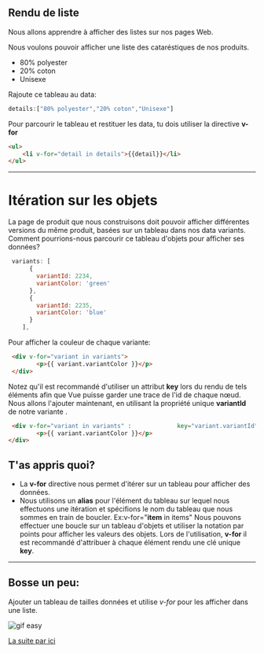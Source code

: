 ## Rendu de liste

Nous allons apprendre à afficher des listes sur nos pages Web.

Nous voulons pouvoir afficher une liste des cataréstiques de nos produits.
* 80% polyester
* 20% coton
* Unisexe

Rajoute ce tableau au data:

``` js                                  JS
details:["80% polyester","20% coton","Unisexe"]
```

Pour parcourir le tableau et restituer les data, tu dois utiliser la directive __v-for__

``` html                               HTML
<ul>
    <li v-for="detail in details">{{detail}}</li>
</ul>
```
___

# Itération sur les objets

La page de produit que nous construisons doit pouvoir afficher différentes versions du même produit, basées sur un tableau dans nos data variants. Comment pourrions-nous parcourir ce tableau d'objets pour afficher ses données?

``` js
 variants: [
      {
        variantId: 2234,
        variantColor: 'green'    
      },
      {
        variantId: 2235,
        variantColor: 'blue'
      }
    ],
```

Pour afficher la couleur de chaque variante:

``` html
 <div v-for="variant in variants">
        <p>{{ variant.variantColor }}</p>
 </div>
```
Notez qu'il est recommandé d'utiliser un attribut __key__ lors du rendu de tels éléments afin que Vue puisse garder une trace de l'id de chaque nœud. Nous allons l'ajouter maintenant, en utilisant la propriété unique __variantId__ de notre variante .

``` html
 <div v-for="variant in variants" :             key="variant.variantId">
        <p>{{ variant.variantColor }}</p>
</div>
```
## T'as appris quoi?

* La __v-for__ directive nous permet d'itérer sur un tableau pour afficher des données.
* Nous utilisons un __alias__ pour l'élément du tableau sur lequel nous effectuons une itération et spécifions le nom du tableau que nous sommes en train de boucler. Ex:v-for="__item__ in items"
Nous pouvons effectuer une boucle sur un tableau d'objets et utiliser la notation par points pour afficher les valeurs des objets.
Lors de l'utilisation, __v-for__ il est recommandé d'attribuer à chaque élément rendu une clé unique __key__.
___
## Bosse un peu:

Ajouter un tableau de tailles données et utilise _v-for_ pour les afficher dans une liste.

![gif easy](https://media.giphy.com/media/zcCGBRQshGdt6/giphy.gif)

[La suite par ici](event.md)